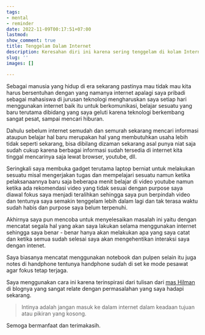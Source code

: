 ```yaml
---
tags:
- mental
- reminder
date: 2022-11-09T00:17:51+07:00
lastmod: 
show_comment: true
title: Tenggelam Dalam Internet
description: Keresahan diri ini karena sering tenggelam di kolam Internet
slug: ''
images: []

---
```

Sebagai manusia yang hidup di era sekarang pastinya mau tidak mau kita harus bersentuhan dengan yang namanya internet apalagi saya pribadi sebagai mahasiswa di jurusan teknologi mengharuskan saya setiap hari menggunakan internet baik itu untuk berkomunikasi, belajar sesuatu yang baru terutama dibidang yang saya geluti karena teknologi berkembang sangat pesat, sampai mencari hiburan.

Dahulu sebelum internet semudah dan semurah sekarang mencari informasi ataupun belajar hal baru merupakan hal yang membutuhkan usaha lebih tidak seperti sekarang, bisa dibilang dizaman sekarang asal punya niat saja sudah cukup karena berbagai informasi sudah tersedia di internet kita tinggal mencarinya saja lewat browser, youtube, dll.

Seringkali saya membuka gadget terutama laptop berniat untuk melakukan sesuatu misal mengerjakan tugas dan mempelajari sesuatu namun ketika pelaksanaannya baru saja beberapa menit belajar di video youtube namun ketika ada rekomendasi video yang tidak sesuai dengan purpose saya diawal fokus saya menjadi teralihkan sehingga saya pun berpindah video dan tentunya saya semakin tenggelam lebih dalam lagi dan tak terasa waktu sudah habis dan purpose saya belum terpenuhi.

Akhirnya saya pun mencoba untuk menyelesaikan masalah ini yaitu dengan mencatat segala hal yang akan saya lakukan selama menggunakan internet sehingga saya benar - benar hanya akan melakukan apa yang saya catat dan ketika semua sudah selesai saya akan mengehentikan interaksi saya dengan intenet.

Saya biasanya mencatat menggunakan notebook dan pulpen selain itu juga notes di handphone tentunya handphone sudah di set ke mode pesawat agar fokus tetap terjaga.

Saya menggunakan cara ini karena terinspirasi dari tulisan dari [mas Hilman ](https://hilman.space/offline-sebelum-online/ "offline sebelum online")di blognya yang sangat relate dengan permasalahan yang saya hadapi sekarang.

> Intinya adalah jangan masuk ke dalam internet dalam keadaan tujuan atau pikiran yang kosong.

Semoga bermanfaat dan terimakasih.